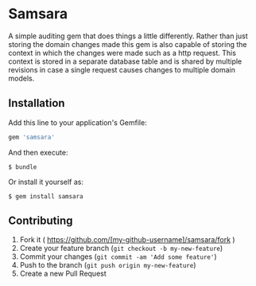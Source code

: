 # Samsara

A simple auditing gem that does things a little differently. Rather than just storing the domain changes made
this gem is also capable of storing the context in which the changes were made such as a http request. This
context is stored in a separate database table and is shared by multiple revisions in case a single request
causes changes to multiple domain models.

## Installation

Add this line to your application's Gemfile:

```ruby
gem 'samsara'
```

And then execute:

    $ bundle

Or install it yourself as:

    $ gem install samsara

## Contributing

1. Fork it ( https://github.com/[my-github-username]/samsara/fork )
2. Create your feature branch (`git checkout -b my-new-feature`)
3. Commit your changes (`git commit -am 'Add some feature'`)
4. Push to the branch (`git push origin my-new-feature`)
5. Create a new Pull Request
